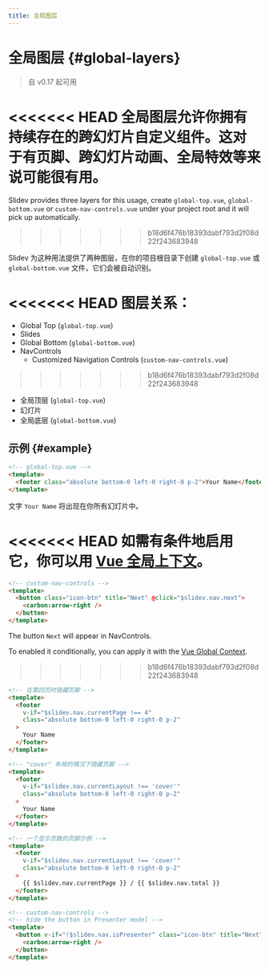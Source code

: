 ```yaml
---
title: 全局图层
---
```


# 全局图层 {#global-layers}

> 自 v0.17 起可用

<<<<<<< HEAD
全局图层允许你拥有**持续存在**的跨幻灯片自定义组件。这对于有页脚、跨幻灯片动画、全局特效等来说可能很有用。
=======
Slidev provides three layers for this usage, create `global-top.vue`, `global-bottom.vue` or `custom-nav-controls.vue` under your project root and it will pick up automatically.
>>>>>>> b18d6f476b18393dabf793d2f08d22f243683948

Slidev 为这种用法提供了两种图层，在你的项目根目录下创建 `global-top.vue` 或 `global-bottom.vue` 文件，它们会被自动识别。

<<<<<<< HEAD
图层关系：
=======
- Global Top (`global-top.vue`)
- Slides
- Global Bottom (`global-bottom.vue`)
- NavControls
  - Customized Navigation Controls (`custom-nav-controls.vue`)
>>>>>>> b18d6f476b18393dabf793d2f08d22f243683948

- 全局顶层 (`global-top.vue`)
- 幻灯片
- 全局底层 (`global-bottom.vue`)

## 示例 {#example}

```html
<!-- global-top.vue -->
<template>
  <footer class="absolute bottom-0 left-0 right-0 p-2">Your Name</footer>
</template>
```

文字 `Your Name` 将出现在你所有幻灯片中。

<<<<<<< HEAD
如需有条件地启用它，你可以用 [Vue 全局上下文](/custom/vue-context)。
=======
```html
<!-- custom-nav-controls -->
<template>
  <button class="icon-btn" title="Next" @click="$slidev.nav.next">
    <carbon:arrow-right />
  </button>
</template>
```

The button `Next` will appear in NavControls.

To enabled it conditionally, you can apply it with the [Vue Global Context](/custom/vue-context).
>>>>>>> b18d6f476b18393dabf793d2f08d22f243683948

```html
<!-- 在第四页时隐藏页脚 -->
<template>
  <footer
    v-if="$slidev.nav.currentPage !== 4"
    class="absolute bottom-0 left-0 right-0 p-2"
  >
    Your Name
  </footer>
</template>
```

```html
<!-- "cover" 布局的情况下隐藏页脚 -->
<template>
  <footer
    v-if="$slidev.nav.currentLayout !== 'cover'"
    class="absolute bottom-0 left-0 right-0 p-2"
  >
    Your Name
  </footer>
</template>
```

```html
<!-- 一个显示页数的页脚示例 -->
<template>
  <footer
    v-if="$slidev.nav.currentLayout !== 'cover'"
    class="absolute bottom-0 left-0 right-0 p-2"
  >
    {{ $slidev.nav.currentPage }} / {{ $slidev.nav.total }}
  </footer>
</template>
```

```html
<!-- custom-nav-controls -->
<!-- hide the button in Presenter model -->
<template>
  <button v-if="!$slidev.nav.isPresenter" class="icon-btn" title="Next" @click="$slidev.nav.next">
    <carbon:arrow-right />
  </button>
</template>
```
